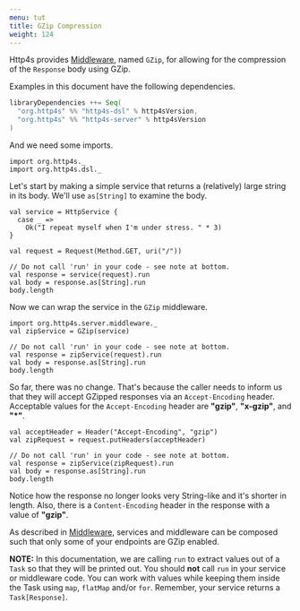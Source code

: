```yaml
---
menu: tut
title: GZip Compression
weight: 124
---
```


Http4s provides [Middleware], named `GZip`, for allowing for the compression of the `Response`
body using GZip.

Examples in this document have the following dependencies.

```scala
libraryDependencies ++= Seq(
  "org.http4s" %% "http4s-dsl" % http4sVersion,
  "org.http4s" %% "http4s-server" % http4sVersion
)
```

And we need some imports.

```tut:silent
import org.http4s._
import org.http4s.dsl._
```

Let's start by making a simple service that returns a (relatively) large string
in its body. We'll use `as[String]` to examine the body. 

```tut:book
val service = HttpService {
  case _ =>
    Ok("I repeat myself when I'm under stress. " * 3)
}

val request = Request(Method.GET, uri("/"))

// Do not call 'run' in your code - see note at bottom.
val response = service(request).run
val body = response.as[String].run
body.length
```

Now we can wrap the service in the `GZip` middleware.

```tut:book
import org.http4s.server.middleware._
val zipService = GZip(service)

// Do not call 'run' in your code - see note at bottom.
val response = zipService(request).run
val body = response.as[String].run
body.length
```

So far, there was no change. That's because the caller needs to inform us that
they will accept GZipped responses via an `Accept-Encoding` header. Acceptable 
values for the `Accept-Encoding` header are **"gzip"**, **"x-gzip"**, and **"*"**.

```tut:book
val acceptHeader = Header("Accept-Encoding", "gzip")
val zipRequest = request.putHeaders(acceptHeader)

// Do not call 'run' in your code - see note at bottom.
val response = zipService(zipRequest).run
val body = response.as[String].run
body.length
```

Notice how the response no longer looks very String-like and it's shorter in 
length. Also, there is a `Content-Encoding` header in the response with a value
of **"gzip"**.

As described in [Middleware], services and middleware can be composed such 
that only some of your endpoints are GZip enabled.

**NOTE:** In this documentation, we are calling `run` to extract values out of a
`Task` so that they will be printed out. You should **not** call `run` in your 
service or middleware code. You can work with values while keeping them inside the 
Task using `map`, `flatMap` and/or `for`. Remember, your service returns a 
`Task[Response]`.

[Middleware]: ../middleware
